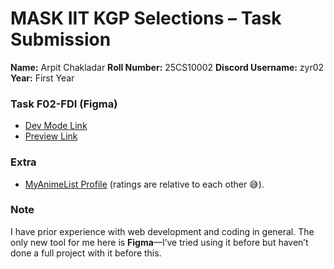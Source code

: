 # MASK IIT KGP Selections – Task Submission

**Name:** Arpit Chakladar
**Roll Number:** 25CS10002
**Discord Username:** zyr02
**Year:** First Year

### Task F02-FDI (Figma)
- [Dev Mode Link](https://www.figma.com/design/4L0YHTbThUArAhGudVl7uV/F02-FDI?node-id=0-1&m=dev&t=xrpheKzfjgQdULy1-1)
- [Preview Link](https://www.figma.com/proto/4L0YHTbThUArAhGudVl7uV/F02-FDI?node-id=0-1&t=xrpheKzfjgQdULy1-1)

### Extra
- [MyAnimeList Profile](https://myanimelist.net/animelist/Morislus) (ratings are relative to each other 😅).

### Note
I have prior experience with web development and coding in general. The only new tool for me here is **Figma**—I’ve tried using it before but haven’t done a full project with it before this.
